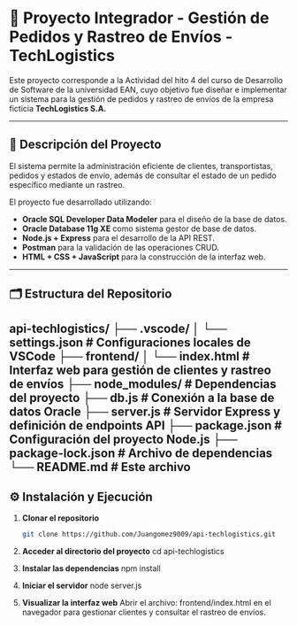 # 🚚 Proyecto Integrador - Gestión de Pedidos y Rastreo de Envíos - TechLogistics

Este proyecto corresponde a la Actividad del hito 4 del curso de Desarrollo de Software de la universidad EAN, cuyo objetivo fue diseñar e implementar un sistema para la gestión de pedidos y rastreo de envíos de la empresa ficticia **TechLogistics S.A.**

---

## 📄 Descripción del Proyecto

El sistema permite la administración eficiente de clientes, transportistas, pedidos y estados de envío, además de consultar el estado de un pedido específico mediante un rastreo.

El proyecto fue desarrollado utilizando:

- **Oracle SQL Developer Data Modeler** para el diseño de la base de datos.
- **Oracle Database 11g XE** como sistema gestor de base de datos.
- **Node.js + Express** para el desarrollo de la API REST.
- **Postman** para la validación de las operaciones CRUD.
- **HTML + CSS + JavaScript** para la construcción de la interfaz web.

---

## 🗂️ Estructura del Repositorio

api-techlogistics/ ├── .vscode/ │ └── settings.json # Configuraciones locales de VSCode ├── frontend/ │ └── index.html # Interfaz web para gestión de clientes y rastreo de envíos ├── node_modules/ # Dependencias del proyecto ├── db.js # Conexión a la base de datos Oracle ├── server.js # Servidor Express y definición de endpoints API ├── package.json # Configuración del proyecto Node.js ├── package-lock.json # Archivo de dependencias └── README.md # Este archivo
---

## ⚙️ Instalación y Ejecución

1. **Clonar el repositorio**
   ```bash
   git clone https://github.com/Juangomez9009/api-techlogistics.git

2. **Acceder al directorio del proyecto**
  cd api-techlogistics

3. **Instalar las dependencias**
  npm install

4. **Iniciar el servidor**
  node server.js

5. **Visualizar la interfaz web**
Abrir el archivo:
  frontend/index.html
en el navegador para gestionar clientes y consultar el rastreo de envíos.
